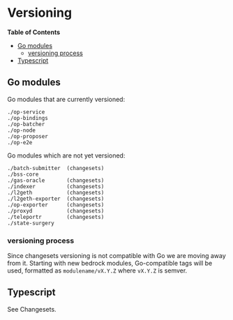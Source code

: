 # Versioning

<!-- START doctoc generated TOC please keep comment here to allow auto update -->
<!-- DON'T EDIT THIS SECTION, INSTEAD RE-RUN doctoc TO UPDATE -->
**Table of Contents**

- [Go modules](#go-modules)
  - [versioning process](#versioning-process)
- [Typescript](#typescript)

<!-- END doctoc generated TOC please keep comment here to allow auto update -->

## Go modules

Go modules that are currently versioned:

```text
./op-service
./op-bindings
./op-batcher
./op-node
./op-proposer
./op-e2e
```

Go modules which are not yet versioned:

```text
./batch-submitter  (changesets)
./bss-core
./gas-oracle       (changesets)
./indexer          (changesets)
./l2geth           (changesets)
./l2geth-exporter  (changesets)
./op-exporter      (changesets)
./proxyd           (changesets)
./teleportr        (changesets)
./state-surgery
```

### versioning process

Since changesets versioning is not compatible with Go we are moving away from it.
Starting with new bedrock modules, Go-compatible tags will be used,
formatted as `modulename/vX.Y.Z` where `vX.Y.Z` is semver.

## Typescript

See Changesets.
